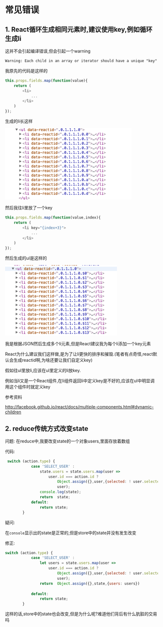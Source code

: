 # 常见错误

## 1. React循环生成相同元素时,建议使用key,例如循环生成li

这并不会引起编译错误,但会引起一个warning

```xml
Warning: Each child in an array or iterator should have a unique "key" prop.
```

我原先的代码是这样的

```javascript
this.props.fields.map(function(value){
    return (
        <li>
            ...
        </li>
    )
});
```

生成的li长这样

![](QQ20160328-0.png)

然后我往li里放了一个key

```javascript
this.props.fields.map(function(value,index){
    return (
        <li key="{index+3}">
            ...
        </li>
    )
});
```

然后生成的ul是这样的

![](QQ20160328-1.png)

我是根据JSON然后生成多个li元素,但是React建议我为每个li添加一个key元素

React为什么建议我们这样做,是为了让li更快的排序和摧毁.(笔者有点奇怪,react默认会生成reactid啊,为啥还要让我们自定义key)

假如往ul里放li,应该在ul里定义的li放key.

例如当li又是一个React组件,在li组件返回li中定义key是不好的,应该在ul中明显调用这个组件时就定义key



参考资料

<http://facebook.github.io/react/docs/multiple-components.html#dynamic-children>

## 2. reduce传统方式改变state

问题: 在reduce中,我要改变state的一个对象users,里面存放着数组

代码: 

```javascript
 switch (action.type) {
            case 'SELECT_USER' :
                state.users = state.users.map(user =>
                    user.id === action.id ?
                        Object.assign({},user,{selected: ! user.selected}) :
                        user);
                console.log(state);
                return  state;
            default:
                return state;
        }
```

疑问: 

在`console`显示出的state是正常的,但是store中的state并没有发生改变

修正:

```javascript
switch (action.type) {
            case 'SELECT_USER' :
                let users = state.users.map(user =>
                    user.id === action.id ?
                        Object.assign({},user,{selected: ! user.selected}) :
                        user);
                return  Object.assign({},state,{users: users})

            default:
                return state;
        }
```

这样的话,store中的state也会改变,但是为什么呢?难道他们背后有什么肮脏的交易吗